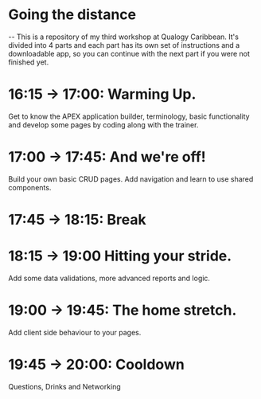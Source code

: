 # Going the distance
--
This is a repository of my third workshop at Qualogy Caribbean. It's divided into 4 parts and each part has its own set of instructions and a downloadable app, so you can continue with the next part if you were not finished yet.

# 16:15 → 17:00: Warming Up.
Get to know the APEX application builder, terminology, basic functionality and develop some pages by coding along with the trainer.

# 17:00 → 17:45: And we're off!
Build your own basic CRUD pages. Add navigation and learn to use shared components.

# 17:45 → 18:15: Break

# 18:15 → 19:00 Hitting your stride.
Add some data validations, more advanced reports and logic.

# 19:00 → 19:45: The home stretch.
Add client side behaviour to your pages.

# 19:45 → 20:00: Cooldown
Questions, Drinks and Networking
